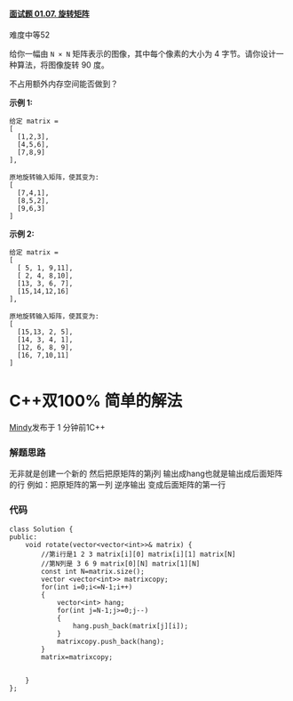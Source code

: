 #### [面试题 01.07. 旋转矩阵](https://leetcode-cn.com/problems/rotate-matrix-lcci/)

难度中等52

给你一幅由 `N × N` 矩阵表示的图像，其中每个像素的大小为 4 字节。请你设计一种算法，将图像旋转 90 度。

不占用额外内存空间能否做到？

 

**示例 1:**

```
给定 matrix = 
[
  [1,2,3],
  [4,5,6],
  [7,8,9]
],

原地旋转输入矩阵，使其变为:
[
  [7,4,1],
  [8,5,2],
  [9,6,3]
]
```

**示例 2:**

```
给定 matrix =
[
  [ 5, 1, 9,11],
  [ 2, 4, 8,10],
  [13, 3, 6, 7],
  [15,14,12,16]
], 

原地旋转输入矩阵，使其变为:
[
  [15,13, 2, 5],
  [14, 3, 4, 1],
  [12, 6, 8, 9],
  [16, 7,10,11]
]
```

# C++双100% 简单的解法

[Mindy](https://leetcode-cn.com/u/mindy-9/)发布于 1 分钟前1C++

### 解题思路

无非就是创建一个新的 然后把原矩阵的第j列 输出成hang也就是输出成后面矩阵的行
例如：把原矩阵的第一列 逆序输出 变成后面矩阵的第一行

### 代码

```
class Solution {
public:
    void rotate(vector<vector<int>>& matrix) {
        //第i行是1 2 3 matrix[i][0] matrix[i][1] matrix[N]
        //第N列是 3 6 9 matrix[0][N] matrix[1][N]
        const int N=matrix.size();
        vector <vector<int>> matrixcopy;
        for(int i=0;i<=N-1;i++)
        {
            vector<int> hang;
            for(int j=N-1;j>=0;j--)
            {
                hang.push_back(matrix[j][i]);
            }
            matrixcopy.push_back(hang);
        }
        matrix=matrixcopy;


    }
};
```